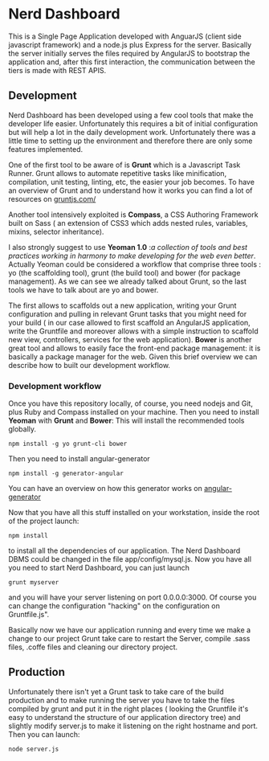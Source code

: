 # Nerd Dashboard #
This is a Single Page Application developed with AnguarJS (client side javascript framework) and a node.js plus Express for the server.
Basically the server initially serves the files required by AngularJS to bootstrap the application and, after this first interaction, the communication between the tiers is made with REST APIS.

## Development ##
Nerd Dashboard has been developed using a few cool tools that make the developer life easier.
Unfortunately this requires a bit of initial configuration but will help a lot in the daily development work. Unfortunately there was a little time to setting up the environment and therefore there are only some features implemented.

One of the first tool to be aware of is <strong>Grunt</strong> which is a Javascript Task Runner. Grunt allows to automate repetitive tasks like minification, compilation, unit testing, linting, etc, the easier your job becomes.
To have an overview of Grunt and to understand how it works you can find a lot of resources on [gruntjs.com/](http://gruntjs.com/)

Another tool intensively exploited is <strong>Compass</strong>, a CSS Authoring Framework built on Sass ( an extension of CSS3 which adds nested rules, variables, mixins, selector inheritance).

I also strongly suggest to use <strong>Yeoman 1.0</strong> :<CITE>a collection of tools and best practices working in harmony to make developing for the web even better</CITE>. Actually Yeoman could be considered a workflow that comprise three tools : yo (the scaffolding tool), grunt (the build tool) and bower (for package management).
As we can see we already talked about Grunt, so the last tools we have to talk about are yo and bower.

The first allows to scaffolds out a new application, writing your Grunt configuration and pulling in relevant Grunt tasks that you might need for your build ( in our case allowed to first scaffold an AngularJS application, write the Gruntfile and moreover allows with a simple instruction to scaffold new view, controllers, services for the web application).
<strong>Bower</strong> is another great tool and allows to easily face the front-end package management: it is basically a package manager for the web.
Given this brief overview we can describe how to built our development workflow.

### Development workflow ###
Once you have this repository locally, of course, you need nodejs and Git, plus Ruby and Compass installed on your machine.
Then you need to install <strong>Yeoman</strong> with <strong>Grunt</strong> and <strong>Bower</strong>:
This will install the recommended tools globally.
```shell
npm install -g yo grunt-cli bower
```

Then you need to install angular-generator
```shell
npm install -g generator-angular
```
You can have an overview on how this generator works on [angular-generator](https://github.com/yeoman/generator-angular/)

Now that you have all this stuff installed on your workstation, inside the root of the project launch:

```shell
npm install
```
to install all the dependencies of our application.
The Nerd Dashboard DBMS could be changed in the file app/config/mysql.js.
Now you have all you need to start Nerd Dashboard, you can just launch

```shell
grunt myserver
``` 
and you will have your server listening on port 0.0.0.0:3000.
Of course you can change the configuration "hacking" on the configuration on Gruntfile.js".

Basically now we have our application running and every time we make a change to our project Grunt take care to restart the Server, compile .sass files, .coffe files and cleaning our directory project.

## Production ##

Unfortunately there isn't yet a Grunt task to take care of the build production and to make running the server you have to take the files compiled by grunt and put it in the right places ( looking the Gruntfile it's easy to understand the structure of our application directory tree) and slightly modify server.js to make it listening on the right hostname and port.
Then you can launch:

```shell
node server.js
``` 



